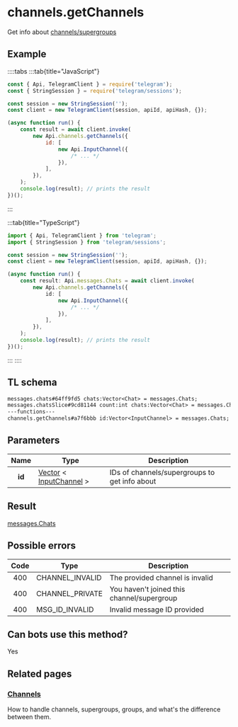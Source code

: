 # channels.getChannels

Get info about [channels/supergroups](https://core.telegram.org/api/channel)

## Example

::::tabs
:::tab{title="JavaScript"}

```js
const { Api, TelegramClient } = require('telegram');
const { StringSession } = require('telegram/sessions');

const session = new StringSession('');
const client = new TelegramClient(session, apiId, apiHash, {});

(async function run() {
    const result = await client.invoke(
        new Api.channels.getChannels({
            id: [
                new Api.InputChannel({
                    /* ... */
                }),
            ],
        }),
    );
    console.log(result); // prints the result
})();
```

:::

:::tab{title="TypeScript"}

```ts
import { Api, TelegramClient } from 'telegram';
import { StringSession } from 'telegram/sessions';

const session = new StringSession('');
const client = new TelegramClient(session, apiId, apiHash, {});

(async function run() {
    const result: Api.messages.Chats = await client.invoke(
        new Api.channels.getChannels({
            id: [
                new Api.InputChannel({
                    /* ... */
                }),
            ],
        }),
    );
    console.log(result); // prints the result
})();
```

:::
::::

## TL schema

```txt
messages.chats#64ff9fd5 chats:Vector<Chat> = messages.Chats;
messages.chatsSlice#9cd81144 count:int chats:Vector<Chat> = messages.Chats;
---functions---
channels.getChannels#a7f6bbb id:Vector<InputChannel> = messages.Chats;
```

## Parameters

|  Name  | Type                                                                                                                | Description                                   |
| :----: | ------------------------------------------------------------------------------------------------------------------- | --------------------------------------------- |
| **id** | [Vector](https://core.telegram.org/type/Vector%20t) < [InputChannel](https://core.telegram.org/type/InputChannel) > | IDs of channels/supergroups to get info about |

## Result

[messages.Chats](https://core.telegram.org/type/messages.Chats)

## Possible errors

| Code | Type            | Description                                |
| :--: | --------------- | ------------------------------------------ |
| 400  | CHANNEL_INVALID | The provided channel is invalid            |
| 400  | CHANNEL_PRIVATE | You haven't joined this channel/supergroup |
| 400  | MSG_ID_INVALID  | Invalid message ID provided                |

## Can bots use this method?

Yes

## Related pages

### [Channels](https://core.telegram.org/api/channel)

How to handle channels, supergroups, groups, and what's the difference between them.
